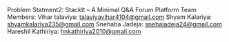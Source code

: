 Problem Statment2: StackIt – A Minimal Q&A Forum Platform
Team Members:
Vihar talaviya: talaviyavihar4104@gmail.com
Shyam Kalariya: shyamkalariya235@gmail.com
Snehaba Jadeja: snehajadeja24@gmail.com
Hareshil Kathiriya: hnkathiriya2010@gmail.com
